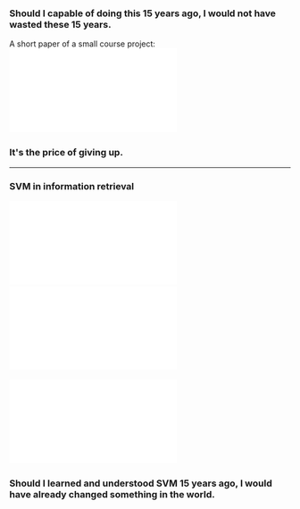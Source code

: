 ### Should I capable of doing this 15 years ago, I would not have wasted these 15 years. 

A short paper of a small course project:
![Naive Bayes in Text Classification](/naive-bayes.pdf)

### It's the price of giving up.

---

### SVM in information retrieval

![Active Learning in Image Retrieval using SVM](/2001-SVM-IR.pdf)
![Presentation](/2001-SVM-IR_presentation.pdf)

![Active Learning in Text Retrieval using SVM](/2001-SVM-TR.pdf)

### Should I learned and understood SVM 15 years ago, I would have already changed something in the world.

